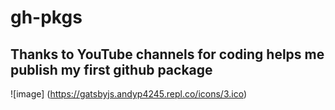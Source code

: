 # gh-pkgs
## Thanks to YouTube channels for coding helps me publish my first github package
![image] (https://gatsbyjs.andyp4245.repl.co/icons/3.ico)
